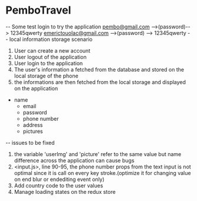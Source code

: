 # PemboTravel

-- Some test login to try the application
pembo@gmail.com -->(password)--> 12345qwerty
emerictouolac@gmail.com -->(password) --> 12345qwerty
-- local information storage scenario

1. User can create a new account
2. User logout of the application
3. User login to the application
4. The user's information a fetched from the database and stored on the local storage of the phone
5. the informations are then fetched from the local storage and displayed on the application

- name
  - email
  - password
  - phone number
  - address
  - pictures


-- issues to be fixed
1. the variable 'userImg' and 'picture' refer to the same value but name difference across the application can cause bugs
2. <input.js>, line 90-95, the phone number props from the text input is not optimal since it is call on every key stroke.(optimize it for changing value on end blur or endediting event only)
3. Add country code to the user values
4. Manage loading states on the redux store